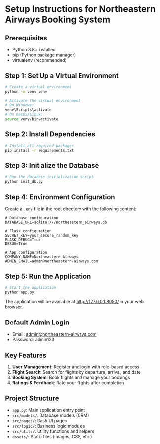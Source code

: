 # Setup Instructions for Northeastern Airways Booking System

## Prerequisites
- Python 3.8+ installed
- pip (Python package manager)
- virtualenv (recommended)

## Step 1: Set Up a Virtual Environment
```bash
# Create a virtual environment
python -m venv venv

# Activate the virtual environment
# On Windows:
venv\Scripts\activate
# On macOS/Linux:
source venv/bin/activate
```

## Step 2: Install Dependencies
```bash
# Install all required packages
pip install -r requirements.txt
```

## Step 3: Initialize the Database
```bash
# Run the database initialization script
python init_db.py
```

## Step 4: Environment Configuration
Create a `.env` file in the root directory with the following content:
```
# Database configuration
DATABASE_URL=sqlite:///northeastern_airways.db

# Flask configuration
SECRET_KEY=your_secure_random_key
FLASK_DEBUG=True
DEBUG=True

# App configuration
COMPANY_NAME=Northeastern Airways
ADMIN_EMAIL=admin@northeastern-airways.com
```

## Step 5: Run the Application
```bash
# Start the application
python app.py
```

The application will be available at http://127.0.0.1:8050/ in your web browser.

## Default Admin Login
- Email: admin@northeastern-airways.com
- Password: admin123

## Key Features
1. **User Management**: Register and login with role-based access
2. **Flight Search**: Search for flights by departure, arrival, and date
3. **Booking System**: Book flights and manage your bookings
4. **Ratings & Feedback**: Rate your flights after completion

## Project Structure
- `app.py`: Main application entry point
- `src/models/`: Database models (ORM)
- `src/pages/`: Dash UI pages
- `src/logic/`: Business logic modules
- `src/utils/`: Utility functions and helpers
- `assets/`: Static files (images, CSS, etc.) 